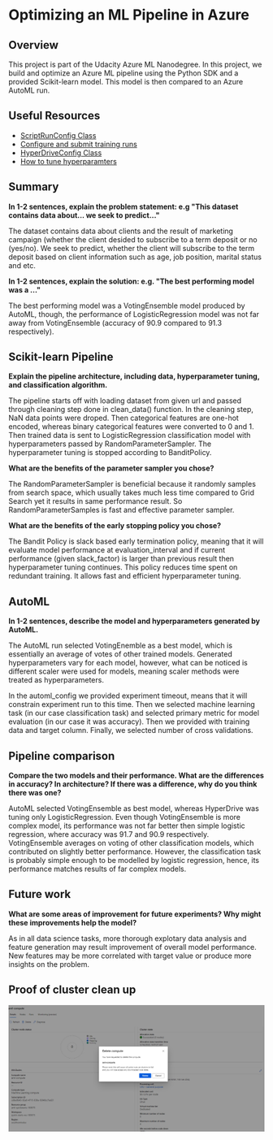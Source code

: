 # Optimizing an ML Pipeline in Azure

## Overview
This project is part of the Udacity Azure ML Nanodegree.
In this project, we build and optimize an Azure ML pipeline using the Python SDK and a provided Scikit-learn model.
This model is then compared to an Azure AutoML run.

## Useful Resources
- [ScriptRunConfig Class](https://docs.microsoft.com/en-us/python/api/azureml-core/azureml.core.scriptrunconfig?view=azure-ml-py)
- [Configure and submit training runs](https://docs.microsoft.com/en-us/azure/machine-learning/how-to-set-up-training-targets)
- [HyperDriveConfig Class](https://docs.microsoft.com/en-us/python/api/azureml-train-core/azureml.train.hyperdrive.hyperdriveconfig?view=azure-ml-py)
- [How to tune hyperparamters](https://docs.microsoft.com/en-us/azure/machine-learning/how-to-tune-hyperparameters)


## Summary
**In 1-2 sentences, explain the problem statement: e.g "This dataset contains data about... we seek to predict..."**

The dataset contains data about clients and the result of marketing campaign (whether the client desided to subscribe to a term deposit or no (yes/no). We seek to predict, whether the client will subscribe to the term deposit based on client information such as age, job position, marital status and etc.

**In 1-2 sentences, explain the solution: e.g. "The best performing model was a ..."**

The best performing model was a VotingEnsemble model produced by AutoML, though, the performance of LogisticRegression model was not far away from VotingEnsemble (accuracy of 90.9 compared to 91.3 respectively). 

## Scikit-learn Pipeline
**Explain the pipeline architecture, including data, hyperparameter tuning, and classification algorithm.**

The pipeline starts off with loading dataset from given url and passed through cleaning step done in clean_data() function. In the cleaning step, NaN data points were droped. Then categorical features are one-hot encoded, whereas binary categorical features were converted to 0 and 1. Then trained data is sent to LogisticRegression classification model with hyperparameters passed by RandomParameterSampler. The hyperparameter tuning is stopped according to BanditPolicy. 

**What are the benefits of the parameter sampler you chose?**

The RandomParameterSampler is beneficial because it randomly samples from search space, which usually takes much less time compared to Grid Search yet it results in same performance result. So RandomParameterSamples is fast and effective parameter sampler. 

**What are the benefits of the early stopping policy you chose?**

The Bandit Policy is slack based early termination policy, meaning that it will evaluate model performance at evaluation_interval and if current performance (given slack_factor) is larger than previous result then hyperparameter tuning continues. This policy reduces time spent on redundant training. It allows fast and efficient hyperparameter tuning. 

## AutoML
**In 1-2 sentences, describe the model and hyperparameters generated by AutoML.**

The AutoML run selected VotingEnemble as a best model, which is essentially an average of votes of other trained models. Generated hyperparameters vary for each model, however, what can be noticed is different scaler were used for models, meaning scaler methods were treated as hyperparameters.

In the automl_config we provided experiment timeout, means that it will constrain experiment run to this time. Then we selected machine learning task (in our case classification task) and selected primary metric for model evaluation (in our case it was accuracy). Then we provided with training data and target column. Finally, we selected number of cross validations. 

## Pipeline comparison
**Compare the two models and their performance. What are the differences in accuracy? In architecture? If there was a difference, why do you think there was one?**

AutoML selected VotingEnsemble as best model, whereas HyperDrive was tuning only LogisticRegression. Even though VotingEnsemble is more complex model, its performance was not far better then simple logistic regression, where accuracy was 91.7 and 90.9 respectively. VotingEnsemble averages on voting of other classification models, which contributed on slightly better performance. However, the classification task is probably simple enough to be modelled by logistic regression, hence, its performance matches results of far complex models. 

## Future work
**What are some areas of improvement for future experiments? Why might these improvements help the model?**

As in all data science tasks, more thorough explotary data analysis and feature generation may result improvement of overall model performance. New features may be more correlated with target value or produce more insights on the problem.

## Proof of cluster clean up
!['Proof'](https://github.com/bekiichone/nd00333_AZMLND_Optimizing_a_Pipeline_in_Azure-Starter_Files/blob/master/delete%20aml%20compute.PNG)
